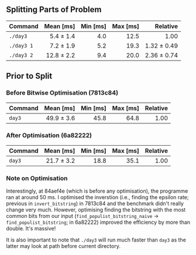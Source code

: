 ## Splitting Parts of Problem
| Command | Mean [ms] | Min [ms] | Max [ms] | Relative |
|:---|---:|---:|---:|---:|
| `./day3` | 5.4 ± 1.4 | 4.0 | 12.5 | 1.00 |
| `./day3 1` | 7.2 ± 1.9 | 5.2 | 19.3 | 1.32 ± 0.49 |
| `./day3 2` | 12.8 ± 2.2 | 9.4 | 20.0 | 2.36 ± 0.74 |

## Prior to Split

### Before Bitwise Optimisation (7813c84)

| Command | Mean [ms] | Min [ms] | Max [ms] | Relative |
|:---|---:|---:|---:|---:|
| `day3` | 49.9 ± 3.6 | 45.8 | 64.8 | 1.00 |

### After Optimisation (6a82222)

| Command | Mean [ms] | Min [ms] | Max [ms] | Relative |
|:---|---:|---:|---:|---:|
| `day3` | 21.7 ± 3.2 | 18.8 | 35.1 | 1.00 |

### Note on Optimisation

Interestingly, at 84aef4e (which is before any optimisation), the programme ran at around 50 ms.  I optimised the inverstion (i.e., finding the epsilon rate; previous in `invert_bitstring`) in 7813c84 and the benchmark didn't really change very much.  However, optimising finding the bitstring with the most common bits from our input (`find_populist_bitstring_naive` &rarr; `find_populist_bitstring`; in 6a82222) improved the efficiency by more than double.  It's massive!

It is also important to note that `./day3` will run much faster than `day3` as the latter may look at path before current directory.